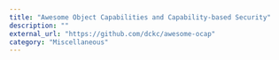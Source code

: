 ```yaml
---
title: "Awesome Object Capabilities and Capability-based Security"
description: ""
external_url: "https://github.com/dckc/awesome-ocap"
category: "Miscellaneous"
---
```

